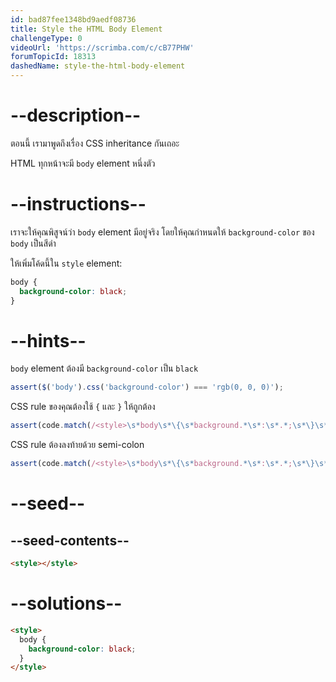```yaml
---
id: bad87fee1348bd9aedf08736
title: Style the HTML Body Element
challengeType: 0
videoUrl: 'https://scrimba.com/c/cB77PHW'
forumTopicId: 18313
dashedName: style-the-html-body-element
---
```


# --description--

ตอนนี้ เรามาพูดถึงเรื่อง CSS inheritance กันเถอะ

HTML ทุกหน้าจะมี `body` element หนึ่งตัว

# --instructions--

เราจะให้คุณพิสูจน์ว่า `body` element มีอยู่จริง โดยให้คุณกำหนดให้ `background-color` ของ `body` เป็นสีดำ

ให้เพิ่มโค้ดนี้ใน `style` element:

```css
body {
  background-color: black;
}
```

# --hints--

`body` element ต้องมี `background-color` เป็น `black`

```js
assert($('body').css('background-color') === 'rgb(0, 0, 0)');
```

CSS rule ของคุณต้องใช้ `{` และ `}` ให้ถูกต้อง

```js
assert(code.match(/<style>\s*body\s*\{\s*background.*\s*:\s*.*;\s*\}\s*<\/style>/i));
```

CSS rule ต้องลงท้ายด้วย semi-colon

```js
assert(code.match(/<style>\s*body\s*\{\s*background.*\s*:\s*.*;\s*\}\s*<\/style>/i));
```

# --seed--

## --seed-contents--

```html
<style></style>
```

# --solutions--

```html
<style>
  body {
    background-color: black;
  }
</style>
```
